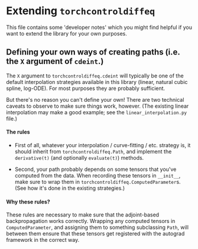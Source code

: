 # Extending `torchcontroldiffeq`
This file contains some 'developer notes' which you might find helpful if you want to extend the library for your own purposes.

## Defining your own ways of creating paths (i.e. the `X` argument of `cdeint`.)

The `X` argument to `torchcontroldiffeq.cdeint` will typically be one of the default interpolation strategies available in this library (linear, natural cubic spline, log-ODE). For most purposes they are probably sufficient.

But there's no reason you can't define your own! There are two technical caveats to observe to make sure things work, however. (The existing linear interpolation may make a good example; see the `linear_interpolation.py` file.)

#### The rules

- First of all, whatever your interpolation / curve-fitting / etc. strategy is, it should inherit from `torchcontroldiffeq.Path`, and implement the `derivative(t)` (and optionally `evaluate(t)`) methods.

- Second, your path probably depends on some tensors that you've computed from the data. When recording these tensors in `__init__`, make sure to wrap them in `torchcontroldiffeq.ComputedParameter`s. (See how it's done in the existing strategies.)

#### Why these rules?

These rules are necessary to make sure that the adjoint-based backpropagation works correctly. Wrapping any computed tensors in `ComputedParameter`, and assigning them to something subclassing `Path`, will between them ensure that these tensors get registered with the autograd framework in the correct way.